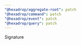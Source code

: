 ```yaml
---
"@hexadrop/aggregate-root": patch
"@hexadrop/command": patch
"@hexadrop/event": patch
"@hexadrop/query": patch
---
```


Signature
